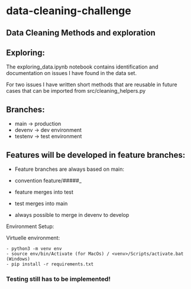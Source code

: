 # data-cleaning-challenge
## Data Cleaning Methods and exploration

## Exploring:

The exploring_data.ipynb notebook contains identification and documentation on issues I have found in the data set.

For two issues I have written short methods that are reusable in future cases that can be imported from src/cleaning_helpers.py

## Branches:

- main -> production
- devenv -> dev environment
- testenv -> test environment

## Features will be developed in feature branches:
- Feature branches are always based on main:
- convention feature/#####_<name>
- feature merges into test
- test merges into main
    
- always possible to merge in devenv to develop

Environment Setup:

Virtuelle environment:

    - python3 -m venv env
    - source env/bin/Activate (for MacOs) / <venv>/Scripts/activate.bat (Windows)
    - pip install -r requirements.txt

### Testing still has to be implemented! 
    

